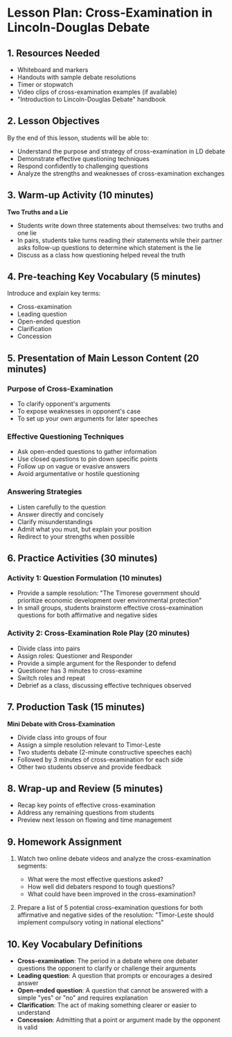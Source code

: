 # Lesson Plan: Cross-Examination in Lincoln-Douglas Debate

## 1. Resources Needed

- Whiteboard and markers
- Handouts with sample debate resolutions
- Timer or stopwatch
- Video clips of cross-examination examples (if available)
- "Introduction to Lincoln-Douglas Debate" handbook

## 2. Lesson Objectives

By the end of this lesson, students will be able to:
- Understand the purpose and strategy of cross-examination in LD debate
- Demonstrate effective questioning techniques
- Respond confidently to challenging questions
- Analyze the strengths and weaknesses of cross-examination exchanges

## 3. Warm-up Activity (10 minutes)

**Two Truths and a Lie**
- Students write down three statements about themselves: two truths and one lie
- In pairs, students take turns reading their statements while their partner asks follow-up questions to determine which statement is the lie
- Discuss as a class how questioning helped reveal the truth

## 4. Pre-teaching Key Vocabulary (5 minutes)

Introduce and explain key terms:
- Cross-examination
- Leading question
- Open-ended question
- Clarification
- Concession

## 5. Presentation of Main Lesson Content (20 minutes)

### Purpose of Cross-Examination
- To clarify opponent's arguments
- To expose weaknesses in opponent's case
- To set up your own arguments for later speeches

### Effective Questioning Techniques
- Ask open-ended questions to gather information
- Use closed questions to pin down specific points
- Follow up on vague or evasive answers
- Avoid argumentative or hostile questioning

### Answering Strategies
- Listen carefully to the question
- Answer directly and concisely
- Clarify misunderstandings
- Admit what you must, but explain your position
- Redirect to your strengths when possible

## 6. Practice Activities (30 minutes)

### Activity 1: Question Formulation (10 minutes)
- Provide a sample resolution: "The Timorese government should prioritize economic development over environmental protection"
- In small groups, students brainstorm effective cross-examination questions for both affirmative and negative sides

### Activity 2: Cross-Examination Role Play (20 minutes)
- Divide class into pairs
- Assign roles: Questioner and Responder
- Provide a simple argument for the Responder to defend
- Questioner has 3 minutes to cross-examine
- Switch roles and repeat
- Debrief as a class, discussing effective techniques observed

## 7. Production Task (15 minutes)

**Mini Debate with Cross-Examination**
- Divide class into groups of four
- Assign a simple resolution relevant to Timor-Leste
- Two students debate (2-minute constructive speeches each)
- Followed by 3 minutes of cross-examination for each side
- Other two students observe and provide feedback

## 8. Wrap-up and Review (5 minutes)

- Recap key points of effective cross-examination
- Address any remaining questions from students
- Preview next lesson on flowing and time management

## 9. Homework Assignment

1. Watch two online debate videos and analyze the cross-examination segments:
   - What were the most effective questions asked?
   - How well did debaters respond to tough questions?
   - What could have been improved in the cross-examination?

2. Prepare a list of 5 potential cross-examination questions for both affirmative and negative sides of the resolution: "Timor-Leste should implement compulsory voting in national elections"

## 10. Key Vocabulary Definitions

- **Cross-examination**: The period in a debate where one debater questions the opponent to clarify or challenge their arguments
- **Leading question**: A question that prompts or encourages a desired answer
- **Open-ended question**: A question that cannot be answered with a simple "yes" or "no" and requires explanation
- **Clarification**: The act of making something clearer or easier to understand
- **Concession**: Admitting that a point or argument made by the opponent is valid